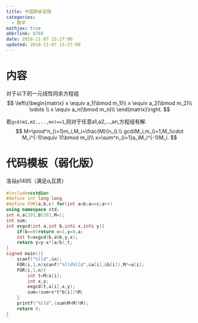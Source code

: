 ```yaml
---
title: 中国剩余定理
categories:
  - 数学
mathjax: true
abbrlink: 8769
date: 2018-11-07 15:27:00
updated: 2018-11-07 15:27:00
---
```

# 内容

对于以下的一元线性同余方程组
$$
\left\{\begin{matrix}
x \equiv a_1(\bmod m_1)\\
x \equiv a_2(\bmod m_2)\\
\vdots \\
x \equiv a_n(\bmod m_n)\\
\end{matrix}\right.
$$

<!--more-->

若`gcd(m1,m2.,..,mn)==1`,则对于任意a1,a2,...,an,方程组有解.
$$
M=\prod^n_{i=1}m_i,M_i=\frac{M}{n_i}.\\
gcd(M_i,m_i)=1,M_i\cdot M_i^{-1}\equiv 1(\bmod m_i)\\
x=\sum^n_{i=1}a_iM_i^{-1}M_i.
$$

# 代码模板（弱化版）

洛谷p1495（满足$a_i$互质）

```cpp
#include<cstdio>
#define int long long
#define FOR(a,b,c) for(int a=b;a<=c;a++)
using namespace std;
int n,a[20],b[20],M=1;
int sum;
int exgcd(int a,int b,int& x,int& y){
	if(b==0)return x=1,y=0,a;
	int t=exgcd(b,a%b,y,x);
	return y=y-x*(a/b),t;
}
signed main(){
	scanf("%lld",&n);
	FOR(i,1,n)scanf("%lld%lld",&a[i],&b[i]),M*=a[i];
	FOR(i,1,n){
		int t=M/a[i];
		int x,y;
		exgcd(t,a[i],x,y);
		sum=(sum+x*t*b[i])%M;
	}
	printf("%lld",(sum%M+M)%M);
	return 0;
}
```

